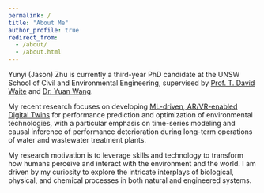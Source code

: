 ```yaml
---
permalink: /
title: "About Me"
author_profile: true
redirect_from: 
  - /about/
  - /about.html
---
```



Yunyi (Jason) Zhu is currently a third-year PhD candidate at the UNSW School of Civil and Environmental Engineering, supervised by [Prof. T. David Waite](https://www.unsw.edu.au/staff/david-waite) and [Dr. Yuan Wang](https://www.unsw.edu.au/staff/yuan-wang).

My recent research focuses on developing [ML-driven, AR/VR-enabled Digital Twins](https://trityenviro.com/bd/the-cutting-edge-technology-behind-smart-water-treatment-systems) for performance prediction and optimization of environmental technologies, with a particular emphasis on time-series modeling and causal inference of performance deterioration during long-term operations of water and wastewater treatment plants.

My research motivation is to leverage skills and technology to transform how humans perceive and interact with the environment and the world. I am driven by my curiosity to explore the intricate interplays of biological, physical, and chemical processes in both natural and engineered systems.

